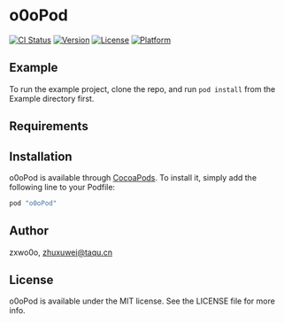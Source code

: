 # o0oPod

[![CI Status](http://img.shields.io/travis/zxwo0o/o0oPod.svg?style=flat)](https://travis-ci.org/zxwo0o/o0oPod)
[![Version](https://img.shields.io/cocoapods/v/o0oPod.svg?style=flat)](http://cocoapods.org/pods/o0oPod)
[![License](https://img.shields.io/cocoapods/l/o0oPod.svg?style=flat)](http://cocoapods.org/pods/o0oPod)
[![Platform](https://img.shields.io/cocoapods/p/o0oPod.svg?style=flat)](http://cocoapods.org/pods/o0oPod)

## Example

To run the example project, clone the repo, and run `pod install` from the Example directory first.

## Requirements

## Installation

o0oPod is available through [CocoaPods](http://cocoapods.org). To install
it, simply add the following line to your Podfile:

```ruby
pod "o0oPod"
```

## Author

zxwo0o, zhuxuwei@taqu.cn

## License

o0oPod is available under the MIT license. See the LICENSE file for more info.
